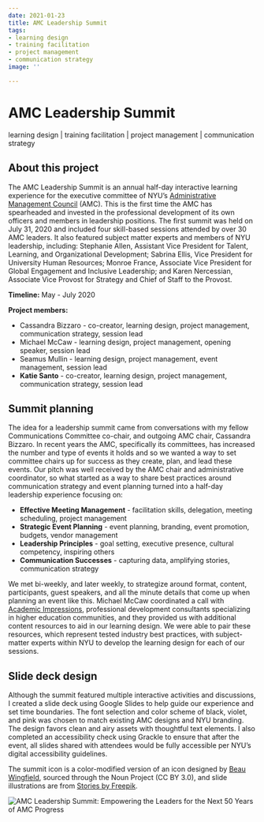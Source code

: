 ```yaml
---
date: 2021-01-23
title: AMC Leadership Summit
tags:
- learning design
- training facilitation
- project management
- communication strategy
image: ''

---
```

# AMC Leadership Summit

learning design | training facilitation | project management | communication strategy

## About this project

The AMC Leadership Summit is an annual half-day interactive learning experience for the executive committee of NYU’s [Administrative Management Council](http://nyu.edu/amc) (AMC). This is the first time the AMC has spearheaded and invested in the professional development of its own officers and members in leadership positions. The first summit was held on July 31, 2020 and included four skill-based sessions attended by over 30 AMC leaders. It also featured subject matter experts and members of NYU leadership, including: Stephanie Allen, Assistant Vice President for Talent, Learning, and Organizational Development; Sabrina Ellis, Vice President for University Human Resources; Monroe France, Associate Vice President for Global Engagement and Inclusive Leadership; and Karen Nercessian, Associate Vice Provost for Strategy and Chief of Staff to the Provost.

**Timeline:** May - July 2020

**Project members:**

* Cassandra Bizzaro - co-creator, learning design, project management, communication strategy, session lead
* Michael McCaw - learning design, project management, opening speaker, session lead
* Seamus Mullin - learning design, project management, event management, session lead
* **Katie Santo** - co-creator, learning design, project management, communication strategy, session lead

## Summit planning

The idea for a leadership summit came from conversations with my fellow Communications Committee co-chair, and outgoing AMC chair, Cassandra Bizzaro. In recent years the AMC, specifically its committees, has increased the number and type of events it holds and so we wanted a way to set committee chairs up for success as they create, plan, and lead these events. Our pitch was well received by the AMC chair and administrative coordinator, so what started as a way to share best practices around communication strategy and event planning turned into a half-day leadership experience focusing on:

* **Effective Meeting Management** - facilitation skills, delegation, meeting scheduling, project management
* **Strategic Event Planning** - event planning, branding, event promotion, budgets, vendor management
* **Leadership Principles** - goal setting, executive presence, cultural competency, inspiring others
* **Communication Successes** - capturing data, amplifying stories, communication strategy

We met bi-weekly, and later weekly, to strategize around format, content, participants, guest speakers, and all the minute details that come up when planning an event like this. Michael McCaw coordinated a call with [Academic Impressions](https://www.academicimpressions.com/), professional development consultants specializing in higher education communities, and they provided us with additional content resources to aid in our learning design. We were able to pair these resources, which represent tested industry best practices, with subject-matter experts within NYU to develop the learning design for each of our sessions.

## Slide deck design

Although the summit featured multiple interactive activities and discussions, I created a slide deck using Google Slides to help guide our experience and set time boundaries. The font selection and color scheme of black, violet, and pink was chosen to match existing AMC designs and NYU branding. The design favors clean and airy assets with thoughtful text elements. I also completed an accessibility check using Grackle to ensure that after the event, all slides shared with attendees would be fully accessible per NYU’s digital accessibility guidelines.

The summit icon is a color-modified version of an icon designed by [Beau Wingfield](http://www.beauwingfield.com/), sourced through the Noun Project (CC BY 3.0), and slide illustrations are from [Stories by Freepik](https://stories.freepik.com/rafiki).

![AMC Leadership Summit: Empowering the Leaders for the Next 50 Years of AMC Progress](/images/amc-leadership-summit/sample-summit-slide-1.png "AMC Leadership Summit title slide")